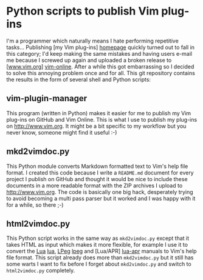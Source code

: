 # Python scripts to publish Vim plug-ins

I'm a programmer which naturally means I hate performing repetitive tasks... Publishing [my Vim plug-ins] [homepage] quickly turned out to fall in this category; I'd keep making the same mistakes and having users e-mail me because I screwed up again and uploaded a broken release to [www.vim.org] [vim-online]. After a while this got embarrassing so I decided to solve this annoying problem once and for all. This git repository contains the results in the form of several shell and Python scripts:

## vim-plugin-manager

This program (written in Python) makes it easier for me to publish my Vim plug-ins on GitHub and Vim Online. This is what I use to publish my plug-ins on <http://www.vim.org>. It might be a bit specific to my workflow but you never know, someone might find it useful :-)

## mkd2vimdoc.py

This Python module converts Markdown formatted text to Vim's help file format. I created this code because I write a `README.md` document for every project I publish on GitHub and thought it would be nice to include these documents in a more readable format with the ZIP archives I upload to <http://www.vim.org>. The code is basically one big hack, desperately trying to avoid becoming a multi pass parser but it worked and I was happy with it for a while, so there ;-)

## html2vimdoc.py

This Python script works in the same way as `mkd2vimdoc.py` except that it takes HTML as input which makes it more flexible, for example I use it to convert the [Lua] [lua], [LPeg] [lpeg] and [Lua/APR] [lua-apr] manuals to Vim's help file format. This script already does more than `mkd2vimdoc.py` but it still has some warts I want to fix before I forget about `mkd2vimdoc.py` and switch to `html2vimdoc.py` completely.


[homepage]: http://peterodding.com/code/vim/
[lpeg]: http://www.inf.puc-rio.br/~roberto/lpeg/lpeg.html
[lua-apr]: http://peterodding.com/code/lua/apr/docs
[lua]: http://www.lua.org/manual/5.1/manual.html
[vim-online]: http://www.vim.org/account/profile.php?user_id=14483
